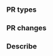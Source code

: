 <!-- Demo: https://github.com/PaddlePaddle/Paddle/pull/24810 -->
### PR types
<!--	One of	[ New features |  Bug fixes | Function optimization | Performance optimization | Breaking changes | Others ]	-->

### PR changes
<!--	One of	[ OPs |  APIs  | Docs | Others ]	-->

### Describe
<!-- Describe what this PR does -->

